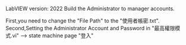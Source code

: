 LabVIEW
version: 2022
Build the Administrator to manager accounts.

First,you need to change the "File Path" to the "使用者帳密.txt".
Second,Setting the Administrator Account and Password in "最高權限模式.vi" --> state machine page "登入"

